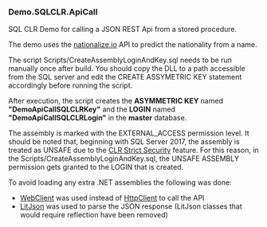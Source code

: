 ### Demo.SQLCLR.ApiCall
SQL CLR Demo for calling a JSON REST Api from a stored procedure.

The demo uses the [nationalize.io](https://nationalize.io/) API to predict the nationality from a name.

The script Scripts/CreateAssemblyLoginAndKey.sql needs to be run manually once after build.
You should copy the DLL to a path accessible from the SQL server and edit the CREATE ASSYMETRIC KEY statement accordingly before running the script.

After execution, the script creates the **ASYMMETRIC KEY** named **"DemoApiCallSQLCLRKey"** and the **LOGIN** named **"DemoApiCallSQLCLRLogin"** in the **master** database.

The assembly is marked with the EXTERNAL_ACCESS permission level.
It should be noted that, beginning with SQL Server 2017, the assembly is treated as UNSAFE due to the [CLR Strict Security](https://learn.microsoft.com/en-us/sql/database-engine/configure-windows/clr-strict-security?view=sql-server-ver15) feature.
For this reason, in the Scripts/CreateAssemblyLoginAndKey.sql, the UNSAFE ASSEMBLY permission gets granted to the LOGIN that is created.

To avoid loading any extra .NET assemblies the following was done:

- [WebClient](https://learn.microsoft.com/en-us/dotnet/api/system.net.webclient?view=netframework-4.5) was used instead of [HttpClient](https://learn.microsoft.com/en-us/dotnet/api/system.net.http.httpclient?view=netframework-4.5) to call the API
- [LitJson](https://github.com/LitJSON/litjson) was used to parse the JSON response (LitJson classes that would require reflection have been removed)